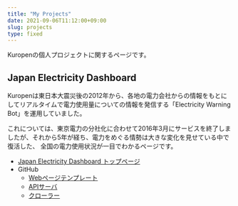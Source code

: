 ```yaml
---
title: "My Projects"
date: 2021-09-06T11:12:00+09:00
slug: projects
type: fixed
---
```

Kuropenの個人プロジェクトに関するページです。

## Japan Electricity Dashboard

Kuropenは東日本大震災後の2012年から、各地の電力会社からの情報をもとにしてリアルタイムで電力使用量についての情報を発信する「Electricity Warning Bot」を運用していました。

これについては、東京電力の分社化に合わせて2016年3月にサービスを終了しましたが、それから5年が経ち、電力をめぐる情勢は大きな変化を見せている中で復活した、
全国の電力使用状況が一目でわかるページです。

- [Japan Electricity Dashboard トップページ](https://jed.kuropen.org/)
- GitHub
  - [Webページテンプレート](https://github.com/kuropen/JED_web)
  - [APIサーバ](https://github.com/kuropen/JED_Server)
  - [クローラー](https://github.com/kuropen/elecwarn4)
